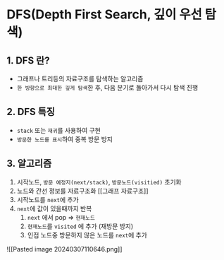 # DFS(Depth First Search, 깊이 우선 탐색)

## 1. DFS 란?

- 그래프나 트리등의 자료구조를 탐색하는 알고리즘
- `한 방향으로 최대한 깊게 탐색`한 후, 다음 분기로 돌아가서 다시 탐색 진행

## 2. DFS 특징

- `stack` 또는 `재귀`를 사용하여 구현
- `방문한 노드를 표시`하여 중복 방문 방지

## 3. 알고리즘

1. 시작노드, `방문 예정지(next/stack)`, `방문노드(visitied)` 초기화
2. 노드와 간선 정보를 자료구조화 [[그래프 자료구조]]
3. 시작노드를 `next`에 추가
4. `next`에 값이 있을때까지 반복
    1. `next` 에서 pop => `현재노드`
    2. `현재노드`를 `visited` 에 추가 (재방문 방지)
    3. 인접 노드중 방문하지 않은 노드를 `next`에 추가

![[Pasted image 20240307110646.png]]